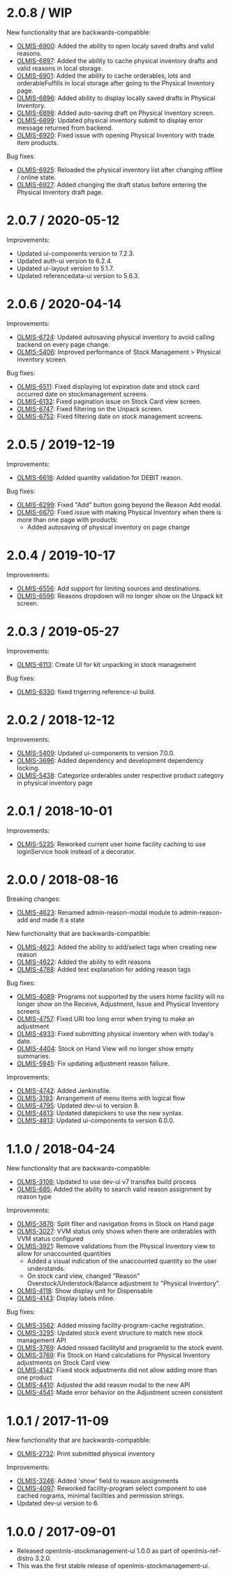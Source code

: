 2.0.8 / WIP
==================

New functionality that are backwards-compatible:
* [OLMIS-6900](https://openlmis.atlassian.net/browse/OLMIS-6900): Added the ability to open localy saved drafts and valid reasons.
* [OLMIS-6897](https://openlmis.atlassian.net/browse/OLMIS-6897): Added the ability to cache physical inventory drafts and valid reasons in local storage.
* [OLMIS-6901](https://openlmis.atlassian.net/browse/OLMIS-6901): Added the ability to cache orderables, lots and orderableFulfills in local storage after going to the Physical Inventory page.
* [OLMIS-6896](https://openlmis.atlassian.net/browse/OLMIS-6896): Added ability to display locally saved drafts in Physical Inventory.
* [OLMIS-6898](https://openlmis.atlassian.net/browse/OLMIS-6898): Added auto-saving draft on Physical Inventory screen.
* [OLMIS-6899](https://openlmis.atlassian.net/browse/OLMIS-6899): Updated physical inventory submit to display error message returned from backend.
* [OLMIS-6920](https://openlmis.atlassian.net/browse/OLMIS-6920): Fixed issue with opening Physical Inventory with trade item products.

Bug fixes:
* [OLMIS-6925](https://openlmis.atlassian.net/browse/OLMIS-6925): Reloaded the physical inventory list after changing offline / online state.
* [OLMIS-6927](https://openlmis.atlassian.net/browse/OLMIS-6927): Added changing the draft status before entering the Physical Inventory draft page.

2.0.7 / 2020-05-12
==================

Improvements:
* Updated ui-components version to 7.2.3.
* Updated auth-ui version to 6.2.4.
* Updated ui-layout version to 5.1.7.
* Updated referencedata-ui version to 5.6.3.

2.0.6 / 2020-04-14
==================

Improvements:
* [OLMIS-6724](https://openlmis.atlassian.net/browse/OLMIS-6724): Updated autosaving physical inventory to avoid calling backend on every page change.
* [OLMIS-5406](https://openlmis.atlassian.net/browse/OLMIS-5406): Improved performance of Stock Management > Physical inventory screen.

Bug fixes:
* [OLMIS-6511](https://openlmis.atlassian.net/browse/OLMIS-6511): Fixed displaying lot expiration date and stock card occurred date on stockmanagement screens.
* [OLMIS-6132](https://openlmis.atlassian.net/browse/OLMIS-6132): Fixed pagination issue on Stock Card view screen.
* [OLMIS-6747](https://openlmis.atlassian.net/browse/OLMIS-6747): Fixed filtering on the Unpack screen.
* [OLMIS-6752](https://openlmis.atlassian.net/browse/OLMIS-6752): Fixed filtering date on stock management screens.

2.0.5 / 2019-12-19
==================

Improvements:
* [OLMIS-6618](https://openlmis.atlassian.net/browse/OLMIS-6618): Added quantity validation for DEBIT reason.

Bug fixes:
* [OLMIS-6299](https://openlmis.atlassian.net/browse/OLMIS-6299): Fixed "Add" button going beyond the Reason Add modal.
* [OLMIS-6670](https://openlmis.atlassian.net/browse/OLMIS-6670): Fixed issue with making Physical Inventory when there is more than one page with products:
    * Added autosaving of physical inventory on page change

2.0.4 / 2019-10-17
==================

Improvements:
* [OLMIS-6556](https://openlmis.atlassian.net/browse/OLMIS-6556): Add support for limiting sources and destinations.
* [OLMIS-6596](https://openlmis.atlassian.net/browse/OLMIS-6596): Reasons dropdown will no longer show on the Unpack kit screen.

2.0.3 / 2019-05-27
==================

Improvements:
* [OLMIS-6113](https://openlmis.atlassian.net/browse/OLMIS-6113): Create UI for kit unpacking in stock management

Bug fixes:
* [OLMIS-6330](https://openlmis.atlassian.net/browse/OLMIS-6330): fixed trigerring reference-ui build.

2.0.2 / 2018-12-12
==================

Improvements:
* [OLMIS-5409](https://openlmis.atlassian.net/browse/OLMIS-5409): Updated ui-components to version 7.0.0.
* [OLMIS-3696](https://openlmis.atlassian.net/browse/OLMIS-3696): Added dependency and development dependency locking.
* [OLMIS-5438](https://openlmis.atlassian.net/browse/OLMIS-5438): Categorize orderables under respective product category in physical inventory page

2.0.1 / 2018-10-01
==================

Improvements:
* [OLMIS-5235](https://openlmis.atlassian.net/browse/OLMIS-5235): Reworked current user home facility caching to use loginService hook instead of a decorator.

2.0.0 / 2018-08-16
==================

Breaking changes:
* [OLMIS-4623](https://openlmis.atlassian.net/browse/OLMIS-4623): Renamed admin-reason-modal module to admin-reason-add and made it a state

New functionality that are backwards-compatible:
* [OLMIS-4623](https://openlmis.atlassian.net/browse/OLMIS-4623): Added the ability to add/select tags when creating new reason
* [OLMIS-4622](https://openlmis.atlassian.net/browse/OLMIS-4622): Added the ability to edit reasons
* [OLMIS-4788](https://openlmis.atlassian.net/browse/OLMIS-4788): Added text explanation for adding reason tags

Bug fixes:
* [OLMIS-4089](https://openlmis.atlassian.net/browse/OLMIS-4089): Programs not supported by the users home facility will no longer show on the Receive, Adjustment, Issue and Physical Inventory screens
* [OLMIS-4757](https://openlmis.atlassian.net/browse/OLMIS-4757): Fixed URI too long error when trying to make an adjustment
* [OLMIS-4933](https://openlmis.atlassian.net/browse/OLMIS-4933): Fixed submitting physical inventory when with today's date.
* [OLMIS-4404](https://openlmis.atlassian.net/browse/OLMIS-4404): Stock on Hand View will no longer show empty summaries.
* [OLMIS-5945](https://openlmis.atlassian.net/browse/OLMIS-5945): Fix updating adjustment reason failure.

Improvements:
* [OLMIS-4742](https://openlmis.atlassian.net/browse/OLMIS-4742): Added Jenkinsfile.
* [OLMIS-3193](https://openlmis.atlassian.net/browse/OLMIS-3193): Arrangement of menu items with logical flow
* [OLMIS-4795](https://openlmis.atlassian.net/browse/OLMIS-4795): Updated dev-ui to version 8.
* [OLMIS-4813](https://openlmis.atlassian.net/browse/OLMIS-4813): Updated datepickers to use the new syntax.
* [OLMIS-4813](https://openlmis.atlassian.net/browse/OLMIS-4813): Updated ui-components to version 6.0.0.

1.1.0 / 2018-04-24
==================

New functionality that are backwards-compatible:
* [OLMIS-3108:](https://openlmis.atlassian.net/browse/OLMIS-3108) Updated to use dev-ui v7 transifex build process
* [OLMIS-685:](https://openlmis.atlassian.net/browse/OLMIS-685) Added the ability to search valid reason assignment by reason type

Improvements:
* [OLMIS-3876](https://openlmis.atlassian.net/browse/OLMIS-3876): Split fliter and navigation froms in Stock on Hand page
* [OLMIS-3027](https://openlmis.atlassian.net/browse/OLMIS-3027): VVM status only shows when there are orderables with VVM status configured
* [OLMIS-3921](https://openlmis.atlassian.net/browse/OLMIS-3921): Remove validations from the Physical Inventory view to allow for unaccounted quantities
  * Added a visual indication of the unaccounted quantity so the user understands.
  * On stock card view, changed "Reason" Overstock/Understock/Balance adjustment to "Physical Inventory".
* [OLMIS-4118](https://openlmis.atlassian.net/browse/OLMIS-4118): Show display unit for Dispensable
* [OLMIS-4143](https://openlmis.atlassian.net/browse/OLMIS-4143): Display labels inline.

Bug fixes:
* [OLMIS-3562](https://openlmis.atlassian.net/browse/OLMIS-3562): Added missing facility-program-cache registration.
* [OLMIS-3295](https://openlmis.atlassian.net/browse/OLMIS-3295): Updated stock event structure to match new stock management API
* [OLMIS-3769](https://openlmis.atlassian.net/browse/OLMIS-3769): Added missed facilityId and programId to the stock event.
* [OLMIS-3769](https://openlmis.atlassian.net/browse/OLMIS-3769): Fix Stock on Hand calculations for Physical Inventory adjustments on Stock Card view
* [OLMIS-4142](https://openlmis.atlassian.net/browse/OLMIS-4142): Fixed stock adjustments did not allow adding more than one product
* [OLMIS-4410](https://openlmis.atlassian.net/browse/OLMIS-4410): Adjusted the add reason modal to the new API
* [OLMIS-4541](https://openlmis.atlassian.net/browse/OLMIS-4541): Made error behavior on the Adjustment screen consistent

1.0.1 / 2017-11-09
==================

New functionality that are backwards-compatible:
* [OLMIS-2732](https://openlmis.atlassian.net/browse/OLMIS-2732): Print submitted physical inventory

Improvements:
* [OLMIS-3246](https://openlmis.atlassian.net/browse/OLMIS-3246): Added 'show' field to reason assignments
* [OLMIS-4097](https://openlmis.atlassian.net/browse/OLMIS-4097): Reworked facility-program select component to use cached rograms, minimal facilities and permission strings.
* Updated dev-ui version to 6.

1.0.0 / 2017-09-01
==================

* Released openlmis-stockmanagement-ui 1.0.0 as part of openlmis-ref-distro 3.2.0.
 * This was the first stable release of openlmis-stockmanagement-ui.
